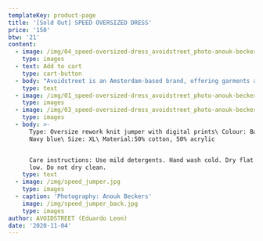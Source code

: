 ```yaml
---
templateKey: product-page
title: '[Sold Out] SPEED OVERSIZED DRESS'
price: '150'
btw: '21'
content:
  - image: /img/04_speed-oversized-dress_avoidstreet_photo-anouk-beckers.jpg
    type: images
  - text: Add to cart
    type: cart-button
  - body: "Avoidstreet is an Amsterdam-based brand, offering garments and accessories defined by expressive and unique details regenerated from upcycled materials. Every garment starts off as an hyper-adaptable base for transformation — ready to be appropriated, deconstructed, remixed, and finally copied and pasted back into circulation as something else. \r\n\n\r\n\n\r\n\nThe endless source of fast fashion garments available as deadstock and in secondhand markets are like low-resolution images on a hard drive. The result is distinctive one-of-a-kind or small editions that embed a dualist vernacular between the commonplace and the tropes of high fashion. \r\n\n\r\n\nFounded in 2017, Avoidstreet is the initiative of designer Eduardo Leon. Unbridled by industry conventions, Leon combines the sensibilities of rich color-drenched images of Peruvian folklore, tecnocumbia, and bootleg-filled markets, and the potency of a Milanese high-gloss veneer in his creations, including garments, crafted objects, installations, and performances."
    type: text
  - image: /img/01_speed-oversized-dress_avoidstreet_photo-anouk-beckers.jpg
    type: images
  - image: /img/03_speed-oversized-dress_avoidstreet_photo-anouk-beckers.jpg
    type: images
  - body: >-
      Type: Oversize rework knit jumper with digital prints\ Colour: Baby blue &
      Navy blue\ Size: XL\ Material:50% cotton, 50% acrylic 


      Care instructions: Use mild detergents. Hand wash cold. Dry flat. Iron
      low. Do not dry clean.
    type: text
  - image: /img/speed_jumper.jpg
    type: images
  - caption: 'Photography: Anouk Beckers'
    image: /img/speed_jumper_back.jpg
    type: images
author: AVOIDSTREET (Eduardo Leon)
date: '2020-11-04'
---
```


